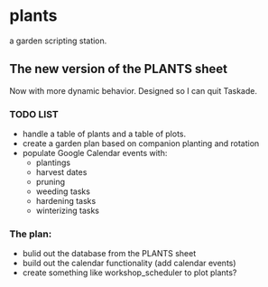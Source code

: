 # plants
a garden scripting station.


## The new version of the PLANTS sheet
Now with more dynamic behavior. Designed so I can quit Taskade.

### TODO LIST

- handle a table of plants and a table of plots.
- create a garden plan based on companion planting and rotation
- populate Google Calendar events with:
    - plantings
    - harvest dates
    - pruning
    - weeding tasks
    - hardening tasks
    - winterizing tasks

### The plan:

- bulid out the database from the PLANTS sheet
- build out the calendar functionality (add calendar events)
- create something like workshop_scheduler to plot plants?
